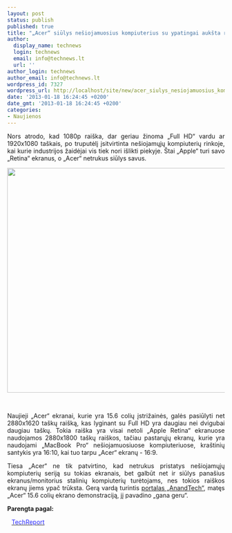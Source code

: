 ```yaml
---
layout: post
status: publish
published: true
title: "„Acer“ siūlys nešiojamuosius kompiuterius su ypatingai aukšta raiška"
author:
  display_name: technews
  login: technews
  email: info@technews.lt
  url: ''
author_login: technews
author_email: info@technews.lt
wordpress_id: 7327
wordpress_url: http://localhost/site/new/acer_siulys_nesiojamuosius_kompiuterius_su_ypatingai_auksta_raiska/
date: '2013-01-18 16:24:45 +0200'
date_gmt: '2013-01-18 16:24:45 +0200'
categories:
- Naujienos
---
```

<p style="text-align:justify">Nors atrodo, kad 1080p raiška, dar geriau žinoma „Full HD“ vardu ar 1920x1080 taškais, po truputėlį įsitvirtinta nešiojamųjų kompiuterių rinkoje, kai kurie industrijos žaidėjai vis tiek nori išlikti piekyje. Štai „Apple“ turi savo „Retina“ ekranus, o „Acer“ netrukus siūlys savus.</p>
<p style="text-align:center"> <a target="blank" href="http://www.technologijos.lt/upload/image/n/technologijos/it/S-30650/acerultrabook.jpg"><img alt="" src="http://www.technologijos.lt/upload/image/n/technologijos/it/S-30650/1-acerultrabook.jpg" style="width: 520px;" /></a></p>
<div style="text-align:center"> <strong></strong><br/><em></em></div>
<div style="text-align:justify"><!--[if gte mso 9]><![endif]--><!--[if gte mso 9]><xml></p>
<p>  Normal<br />
  0</p>
<p>  false<br />
  false<br />
  false</p>
<p>  EN-US<br />
  X-NONE<br />
  X-NONE</p>
<p></xml><![endif]--><!--[if gte mso 9]><![endif]--><!--[if gte mso 10]></p>
<style>
 /* Style Definitions */<br />
 table.MsoNormalTable<br />
	{mso-style-name:"Table Normal";<br />
	mso-style-parent:"";<br />
	line-height:115%;<br />
	font-size:11.0pt;"Calibri","sans-serif";}<br />
</style>
<p><![endif]--></p>
<p><span>Naujieji &bdquo;Acer&ldquo; ekranai, kurie yra 15.6 colių įstrižainės, galės pasiūlyti net 2880x1620 taškų raišką, kas lyginant su Full HD yra daugiau nei dvigubai daugiau taškų. Tokia raiška yra visai netoli &bdquo;Apple Retina&ldquo; ekranuose naudojamos 2880x1800 taškų raiškos, tačiau pastarųjų ekranų, kurie yra naudojami </span><span>&bdquo;</span><span>MacBook Pro</span><span>&ldquo;</span><span> nešiojamuosiuose kompiuteriuose, kraštinių santykis yra 16:10, kai tuo tarpu &bdquo;Acer&ldquo; ekranų - 16:9.</span></p>
<p><span>Tiesa &bdquo;Acer&ldquo; ne tik patvirtino, kad netrukus pristatys nešiojamųjų kompiuterių seriją su tokias ekranais, bet galbūt net ir siūlys panašius ekranus/monitorius stalinių kompiuterių turėtojams, nes tokios raiškos ekranų jiems ypač trūksta. Gerą vardą turintis <a href="http://www.anandtech.com/show/6663/acer-shows-off-2880x1620-panel">portalas &bdquo;AnandTech&ldquo;</a>, matęs &bdquo;Acer&ldquo; 15.6 colių ekrano demonstraciją, jį pavadino &bdquo;gana geru&ldquo;.</span></p>
</div>
<p><strong>Parengta pagal:</strong></p>
<p style="margin:0px 0px 0px 10px"><a target="blank" href="http://techreport.com/news/24222/acer-bringing-ultra-high-res-displays-to-notebooks-desktops"><span style="color:#2E2EFE">TechReport</span></a></p>
